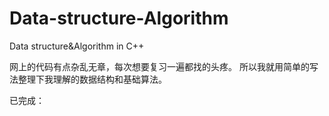 # Data-structure-Algorithm
Data structure&amp;Algorithm in C++

网上的代码有点杂乱无章，每次想要复习一遍都找的头疼。
所以我就用简单的写法整理下我理解的数据结构和基础算法。

已完成：

